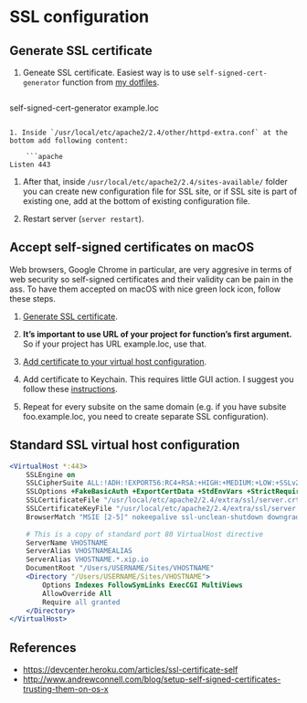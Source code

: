 # SSL configuration

## Generate SSL certificate

1. Geneate SSL certificate. Easiest way is to use `self-signed-cert-generator` function from [my dotfiles](https://github.com/niksy/dotfiles).

	```sh
self-signed-cert-generator example.loc
```

1. Inside `/usr/local/etc/apache2/2.4/other/httpd-extra.conf` at the bottom add following content:

	```apache
Listen 443
```

1. After that, inside `/usr/local/etc/apache2/2.4/sites-available/` folder you can create new configuration file for SSL site, or if SSL site is part of existing one, add at the bottom of existing configuration file.

1. Restart server (`server restart`).

## Accept self-signed certificates on macOS

Web browsers, Google Chrome in particular, are very aggresive in terms of web security so self-signed certificates and their validity can be pain in the ass. To have them accepted on macOS with nice green lock icon, follow these steps.

1. [Generate SSL certificate](#generate-ssl-certificate).

1. **It’s important to use URL of your project for function’s first argument.** So if your project has URL example.loc, use that.

1. [Add certificate to your virtual host configuration](#standard-ssl-virtual-host-configuration).

1. Add certificate to Keychain. This requires little GUI action. I suggest you follow these [instructions](http://www.andrewconnell.com/blog/setup-self-signed-certificates-trusting-them-on-os-x#add-the-certificate-as-a-trusted-root-authority).

1. Repeat for every subsite on the same domain (e.g. if you have subsite foo.example.loc, you need to create separate SSL configuration).

## Standard SSL virtual host configuration

```apache
<VirtualHost *:443>
	SSLEngine on
	SSLCipherSuite ALL:!ADH:!EXPORT56:RC4+RSA:+HIGH:+MEDIUM:+LOW:+SSLv2:+EXP:+eNULL
	SSLOptions +FakeBasicAuth +ExportCertData +StdEnvVars +StrictRequire
	SSLCertificateFile "/usr/local/etc/apache2/2.4/extra/ssl/server.crt"
	SSLCertificateKeyFile "/usr/local/etc/apache2/2.4/extra/ssl/server.key"
	BrowserMatch "MSIE [2-5]" nokeepalive ssl-unclean-shutdown downgrade-1.0 force-response-1.0
	
	# This is a copy of standard port 80 VirtualHost directive
	ServerName VHOSTNAME
	ServerAlias VHOSTNAMEALIAS
	ServerAlias VHOSTNAME.*.xip.io
	DocumentRoot "/Users/USERNAME/Sites/VHOSTNAME"
	<Directory "/Users/USERNAME/Sites/VHOSTNAME">
		Options Indexes FollowSymLinks ExecCGI MultiViews
		AllowOverride All
		Require all granted
	</Directory>
</VirtualHost>
```

## References

* https://devcenter.heroku.com/articles/ssl-certificate-self
* http://www.andrewconnell.com/blog/setup-self-signed-certificates-trusting-them-on-os-x

